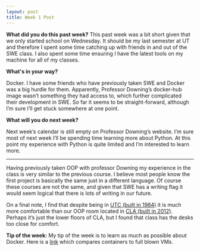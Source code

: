 ```yaml
---
layout: post
title: Week 1 Post
---
```





**What did you do this past week?**
This past week was a bit short given that we only started school on Wednesday. It should be my last semester at UT and therefore I spent some time catching up with friends in and out of the SWE class. I also spent some time ensuring I have the latest tools on my machine for all of my classes.

**What's in your way?**

Docker. I have some friends who have previously taken SWE and Docker was a big hurdle for them. Apparently, Professor Downing’s docker-hub image wasn’t something they had access to, which further complicated their development in SWE. So far it seems to be straight-forward, although I’m sure I’ll get stuck somewhere at one point. 

**What will you do next week?**

Next week’s calendar is still empty on Professor Downing’s website. I’m sure most of next week I’ll be spending time learning more about Python. At this point my experience with Python is quite limited and I’m interested to learn more. 

***

Having previously taken OOP with professor Downing my experience in the class is very similar to the previous course. I believe most people know the first project is basically the same just in a different language. Of course these courses are not the same, and given that SWE has a writing flag it would seem logical that there is lots of writing in our future. 

On a final note, I find that despite being in [UTC (built in 1984)](http://facilitiesservices.utexas.edu/buildings/UTM/0500) it is much more comfortable than our OOP room located in [CLA (built in 2012)](http://facilitiesservices.utexas.edu/buildings/UTM/0540). Perhaps it’s just the lower floors of CLA, but I found that class has the desks too close for comfort. 

**Tip of the week:**
My tip of the week is to learn as much as possible about Docker. Here is a [link](https://blog.risingstack.com/operating-system-containers-vs-application-containers/) which compares containers to full blown VMs.